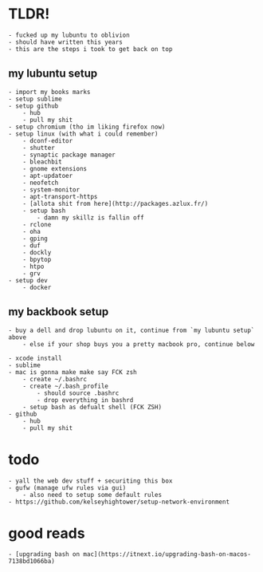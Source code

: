 # TLDR!
	- fucked up my lubuntu to oblivion
	- should have written this years 
	- this are the steps i took to get back on top

## my lubuntu setup
	- import my books marks
	- setup sublime
	- setup github
		- hub
		- pull my shit
	- setup chromium (tho im liking firefox now)
	- setup linux (with what i could remember)
		- dconf-editor
		- shutter
		- synaptic package manager
		- bleachbit
		- gnome extensions
		- apt-updatoer
		- neofetch
		- system-monitor
		- apt-transport-https
		- [allota shit from here](http://packages.azlux.fr/)
		- setup bash
			- damn my skillz is fallin off
		- rclone
		- oha
		- gping
		- duf
		- dockly
		- bpytop
		- htpo
		- grv
	- setup dev
		- docker

## my backbook setup
	- buy a dell and drop lubuntu on it, continue from `my lubuntu setup` above
		- else if your shop buys you a pretty macbook pro, continue below

	- xcode install
	- sublime
	- mac is gonna make make say FCK zsh
		- create ~/.bashrc
		- create ~/.bash_profile
			- should source .bashrc 
			- drop everything in bashrd
		- setup bash as defualt shell (FCK ZSH)
	- github
		- hub
		- pull my shit


# todo
	- yall the web dev stuff + securiting this box
	- gufw (manage ufw rules via gui)
		- also need to setup some default rules
	- https://github.com/kelseyhightower/setup-network-environment

# good reads
	- [upgrading bash on mac](https://itnext.io/upgrading-bash-on-macos-7138bd1066ba)